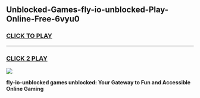 
## Unblocked-Games-fly-io-unblocked-Play-Online-Free-6vyu0
<h3>
<a href="https://premium76.site?title=fly-io-unblocked&ref=26A">CLICK TO PLAY</a></h3>
<hr>

<h3>
<a href="https://premium76.site?title=fly-io-unblocked&ref=26A">CLICK 2 PLAY</a>
  
</h3>

<a href="https://premium76.site?title=fly-io-unblocked&ref=26A"><img src="https://clearcache.store/games.png"></a>


**fly-io-unblocked games unblocked: Your Gateway to Fun and Accessible Online Gaming**
